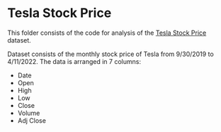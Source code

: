 # Tesla Stock Price

This folder consists of the code for analysis of the [Tesla Stock Price](https://www.kaggle.com/datasets/jillanisofttech/tesla-stock-price) dataset.

Dataset consists of the monthly stock price of Tesla from 9/30/2019 to 4/11/2022. The data is arranged in 7 columns:

* Date
* Open
* High
* Low
* Close
* Volume
* Adj Close

